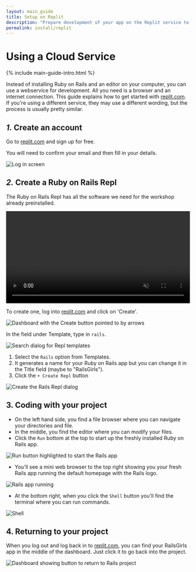 ```yaml
---
layout: main_guide
title: Setup on Replit
description: "Prepare development of your app on the Replit service to develop your app in the cloud."
permalink: install/replit
---
```


# Using a Cloud Service

{% include main-guide-intro.html %}

Instead of installing Ruby on Rails and an editor on your computer, you can use a webservice for development. All you need is a browser and an internet connection. This guide explains how to get started with [replit.com]. If you're using a different service, they may use a different wording, but the process is usually pretty similar.

## _1._ Create an account

Go to [replit.com] and sign up for free.

You will need to confirm your email and then fill in your details.

![Log in screen](/images/replit/create-account.png)

## _2._ Create a Ruby on Rails Repl

The Ruby on Rails Repl has all the software we need for the workshop already preinstalled.

<video width="100%" preload="auto" muted controls>
	<source src="/images/replit/replit-rails.mp4" type="video/mp4">
</video>

To create one, log into [replit.com] and click on 'Create'.

![Dashboard with the Create button pointed to by arrows](/images/replit/create-app.png)

In the field under Template, type in `rails`.

![Search dialog for Repl templates](/images/replit/search-rails.png)

1. Select the `Rails` option from Templates.
2. It generates a name for your Ruby on Rails app but you can change it in the Title field (maybe to "RailsGirls").
3. Click the `+ Create Repl` button

![Create the Rails Repl dialog](/images/replit/create-rails-repl.png)

## 3. Coding with your project

- On the left hand side, you find a file browser where you can navigate your directories and file.
- In the middle, you find the editor where you can modify your files.
- Click the `Run` bottom at the top to start up the freshly installed Ruby on Rails app.

![Run button highlighted to start the Rails app](images/replit/run.png)

- You'll see a mini web browser to the top right showing you your fresh Rails app running the default homepage with the Rails logo.

![Rails app running](/images/replit/rails-running.png)

- At the bottom right, when you click the `Shell` button you'll find the terminal where you can run commands.

![Shell](/images/replit/shell.png)

## 4. Returning to your project

When you log out and log back in to [replit.com], you can find your RailsGirls app in the middle of the dashboard. Just click it to go back into the project.

![Dashboard showing button to return to Rails project](/images/replit/re-open.png)

[replit.com]: https://replit.com
